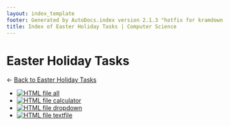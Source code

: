 ```yaml
---
layout: index_template
footer: Generated by AutoDocs.index version 2.1.3 "hotfix for kramdown bugs" ⓒ Starwort, 2020
title: Index of Easter Holiday Tasks | Computer Science
---
```


# Easter Holiday Tasks

← [Back to Easter Holiday Tasks](..)

- [![HTML file](https://img.icons8.com/windows/512/bb86fc/regular-document.png) all](Paper_2/easter_holiday_tasks/all.html)
- [![HTML file](https://img.icons8.com/windows/512/bb86fc/regular-document.png) calculator](Paper_2/easter_holiday_tasks/calculator.html)
- [![HTML file](https://img.icons8.com/windows/512/bb86fc/regular-document.png) dropdown](Paper_2/easter_holiday_tasks/dropdown.html)
- [![HTML file](https://img.icons8.com/windows/512/bb86fc/regular-document.png) textfile](Paper_2/easter_holiday_tasks/textfile.html)
